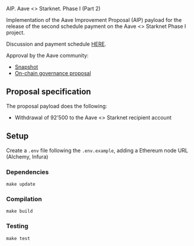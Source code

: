 AIP. Aave <> Starknet. Phase I (Part 2)

Implementation of the Aave Improvement Proposal (AIP) payload for the release of the second schedule payment on the Aave <> Starknet Phase I project.

Discussion and payment schedule [HERE](https://governance.aave.com/t/request-for-approval-aave-starkware-phase-i/7145#payments-8).

Approval by the Aave community:

- [Snapshot](https://snapshot.org/#/aave.eth/proposal/0x56eb24ad5e2811990899653155caee022a80f3800e51b2b37ecc9254a0a51335)
- [On-chain governance proposal](https://app.aave.com/governance/proposal/61/)

## Proposal specification

The proposal payload does the following:

- Withdrawal of 92'500 to the Aave <> Starknet recipient account

## Setup
Create a `.env` file following the `.env.example`, adding a Ethereum node URL (Alchemy, Infura)


### Dependencies

```
make update
```

### Compilation

```
make build
```

### Testing

```
make test
```


